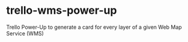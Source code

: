 # trello-wms-power-up
Trello Power-Up to generate a card for every layer of a given Web Map Service (WMS)
